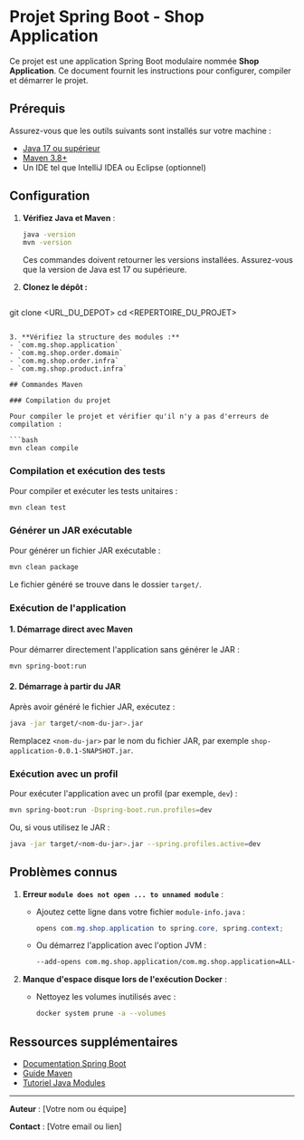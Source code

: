 # Projet Spring Boot - Shop Application

Ce projet est une application Spring Boot modulaire nommée **Shop Application**. Ce document fournit les instructions pour configurer, compiler et démarrer le projet.

## Prérequis

Assurez-vous que les outils suivants sont installés sur votre machine :

- [Java 17 ou supérieur](https://adoptium.net/)
- [Maven 3.8+](https://maven.apache.org/download.cgi)
- Un IDE tel que IntelliJ IDEA ou Eclipse (optionnel)

## Configuration

1. **Vérifiez Java et Maven** :

   ```bash
   java -version
   mvn -version
   ```

   Ces commandes doivent retourner les versions installées. Assurez-vous que la version de Java est 17 ou supérieure.

2. **Clonez le dépôt :**

   ```bash
git clone <URL_DU_DEPOT>
cd <REPERTOIRE_DU_PROJET>
   ```

3. **Vérifiez la structure des modules :**
   - `com.mg.shop.application`
   - `com.mg.shop.order.domain`
   - `com.mg.shop.order.infra`
   - `com.mg.shop.product.infra`

## Commandes Maven

### Compilation du projet

Pour compiler le projet et vérifier qu'il n'y a pas d'erreurs de compilation :

```bash
mvn clean compile
```

### Compilation et exécution des tests

Pour compiler et exécuter les tests unitaires :

```bash
mvn clean test
```

### Générer un JAR exécutable

Pour générer un fichier JAR exécutable :

```bash
mvn clean package
```

Le fichier généré se trouve dans le dossier `target/`.

### Exécution de l'application

#### 1. Démarrage direct avec Maven

Pour démarrer directement l'application sans générer le JAR :

```bash
mvn spring-boot:run
```

#### 2. Démarrage à partir du JAR

Après avoir généré le fichier JAR, exécutez :

```bash
java -jar target/<nom-du-jar>.jar
```

Remplacez `<nom-du-jar>` par le nom du fichier JAR, par exemple `shop-application-0.0.1-SNAPSHOT.jar`.

### Exécution avec un profil

Pour exécuter l'application avec un profil (par exemple, `dev`) :

```bash
mvn spring-boot:run -Dspring-boot.run.profiles=dev
```

Ou, si vous utilisez le JAR :

```bash
java -jar target/<nom-du-jar>.jar --spring.profiles.active=dev
```

## Problèmes connus

1. **Erreur `module does not open ... to unnamed module`** :
    - Ajoutez cette ligne dans votre fichier `module-info.java` :

      ```java
      opens com.mg.shop.application to spring.core, spring.context;
      ```

    - Ou démarrez l'application avec l'option JVM :

      ```bash
      --add-opens com.mg.shop.application/com.mg.shop.application=ALL-UNNAMED
      ```

2. **Manque d'espace disque lors de l'exécution Docker** :
    - Nettoyez les volumes inutilisés avec :

      ```bash
      docker system prune -a --volumes
      ```

## Ressources supplémentaires

- [Documentation Spring Boot](https://spring.io/projects/spring-boot)
- [Guide Maven](https://maven.apache.org/guides/index.html)
- [Tutoriel Java Modules](https://docs.oracle.com/javase/tutorial/java/javaOO/modules.html)

---

**Auteur** : [Votre nom ou équipe]

**Contact** : [Votre email ou lien]


